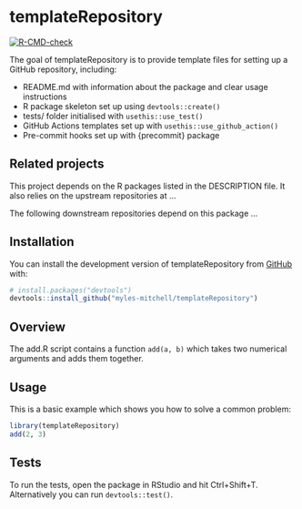 
# templateRepository

<!-- badges: start -->
[![R-CMD-check](https://github.com/myles-mitchell/templateRepository/actions/workflows/R-CMD-check.yaml/badge.svg)](https://github.com/myles-mitchell/templateRepository/actions/workflows/R-CMD-check.yaml)
<!-- badges: end -->

The goal of templateRepository is to provide template files for setting up a
GitHub repository, including:

* README.md with information about the package and clear usage instructions
* R package skeleton set up using `devtools::create()`
* tests/ folder initialised with `usethis::use_test()`
* GitHub Actions templates set up with `usethis::use_github_action()`
* Pre-commit hooks set up with {precommit} package

## Related projects

This project depends on the R packages listed in the DESCRIPTION file. It also
relies on the upstream repositories at ...

The following downstream repositories depend on this package ...

## Installation

You can install the development version of templateRepository from [GitHub](https://github.com/) with:

``` r
# install.packages("devtools")
devtools::install_github("myles-mitchell/templateRepository")
```

## Overview

The add.R script contains a function `add(a, b)` which takes two numerical
arguments and adds them together.

## Usage

This is a basic example which shows you how to solve a common problem:

``` r
library(templateRepository)
add(2, 3)
```

## Tests

To run the tests, open the package in RStudio and hit Ctrl+Shift+T.
Alternatively you can run `devtools::test()`.
